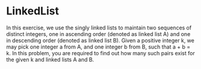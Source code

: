 # LinkedList

In this exercise, we use the singly linked lists to maintain two sequences of distinct integers, one in ascending order (denoted as linked list A) and one in descending order (denoted as linked list B). Given a positive integer k, we may pick one integer a from A, and one integer b from B, such that a + b = k. In this problem, you are required to find out how many such pairs exist for the given k and linked lists A and B.
